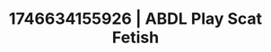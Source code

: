 ---
categories:
- Midnight fantasy
- Erotic archetypes
- Sensual cosplay
- AI-generated
- Delirious pleasure
- Latex & lace
- ASMR
- Cosplay
image: /assets/images/1746634155926.jpg
layout: post
seo:
  description: Featured content with sensual Scat Fetish, ABDL Play. HD images available.
  keywords: Scat Fetish, ABDL Play
  og_image: /assets/images/1746634155926.jpg
  schema_type: VisualArtwork
tags:
- '#1746634155926'
- Scat Fetish
- ABDL Play
title: 1746634155926 | ABDL Play Scat Fetish
---